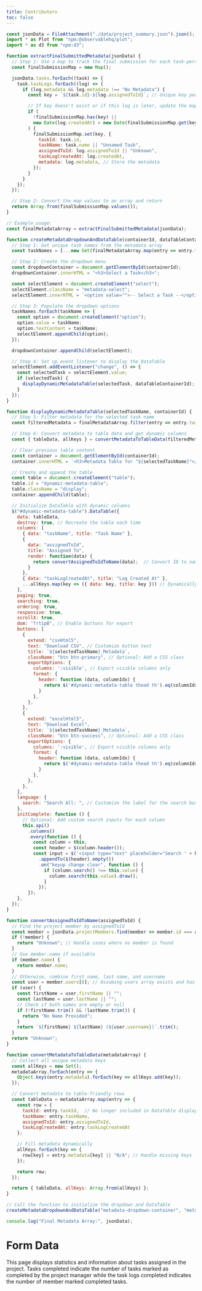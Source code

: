 ```yaml
---
title: Contributors
toc: false
---
```


<link href="https://cdnjs.cloudflare.com/ajax/libs/font-awesome/6.0.0/css/all.min.css" rel="stylesheet">
<script src="https://code.jquery.com/jquery-3.6.0.min.js"></script>
<link rel="stylesheet" href="https://cdn.datatables.net/1.13.6/css/jquery.dataTables.min.css">
<script src="https://cdn.datatables.net/1.13.6/js/jquery.dataTables.min.js"></script>
<link rel="stylesheet" href="https://cdn.datatables.net/buttons/2.4.1/css/buttons.dataTables.min.css">
<script src="https://cdn.datatables.net/buttons/2.4.1/js/dataTables.buttons.min.js"></script>
<script src="https://cdnjs.cloudflare.com/ajax/libs/jszip/3.1.3/jszip.min.js"></script>
<script src="https://cdn.datatables.net/buttons/2.4.1/js/buttons.html5.min.js"></script>
<link rel="stylesheet" href="style.css">

```js 
const jsonData = FileAttachment("./data/project_summary.json").json();
import * as Plot from "npm:@observablehq/plot";
import * as d3 from "npm:d3";
```

```js form-data
function extractFinalSubmittedMetadata(jsonData) {
  // Step 1: Use a map to track the final submission for each task-person combination
  const finalSubmissionMap = new Map();

  jsonData.tasks.forEach((task) => {
    task.taskLogs.forEach((log) => {
      if (log.metadata && log.metadata !== "No Metadata") {
        const key = `${task.id}-${log.assignedToId}`; // Unique key per task-person combo

        // If key doesn't exist or if this log is later, update the map
        if (
          !finalSubmissionMap.has(key) ||
          new Date(log.createdAt) > new Date(finalSubmissionMap.get(key).taskLogCreatedAt)
        ) {
          finalSubmissionMap.set(key, {
            taskId: task.id,
            taskName: task.name || "Unnamed Task",
            assignedToId: log.assignedToId || "Unknown",
            taskLogCreatedAt: log.createdAt,
            metadata: log.metadata, // Store the metadata
          });
        }
      }
    });
  });

  // Step 2: Convert the map values to an array and return
  return Array.from(finalSubmissionMap.values());
}

// Example usage:
const finalMetadataArray = extractFinalSubmittedMetadata(jsonData);
```

```js create-data-table-metadata
function createMetadataDropdownAndDataTable(containerId, dataTableContainerId) {
  // Step 1: Get unique task names from the metadata array
  const taskNames = [...new Set(finalMetadataArray.map(entry => entry.taskName))];

  // Step 2: Create the dropdown menu
  const dropdownContainer = document.getElementById(containerId);
  dropdownContainer.innerHTML = "<h3>Select a Task</h3>";

  const selectElement = document.createElement("select");
  selectElement.className = "metadata-select";
  selectElement.innerHTML = `<option value="">-- Select a Task --</option>`;

  // Step 3: Populate the dropdown options
  taskNames.forEach(taskName => {
    const option = document.createElement("option");
    option.value = taskName;
    option.textContent = taskName;
    selectElement.appendChild(option);
  });

  dropdownContainer.appendChild(selectElement);

  // Step 4: Set up event listener to display the DataTable
  selectElement.addEventListener("change", () => {
    const selectedTask = selectElement.value;
    if (selectedTask) {
      displayDynamicMetadataTable(selectedTask, dataTableContainerId);
    }
  });
}

function displayDynamicMetadataTable(selectedTaskName, containerId) {
  // Step 5: Filter metadata for the selected task name
  const filteredMetadata = finalMetadataArray.filter(entry => entry.taskName === selectedTaskName);

  // Step 6: Convert metadata to table data and get dynamic columns
  const { tableData, allKeys } = convertMetadataToTableData(filteredMetadata);

  // Clear previous table content
  const container = document.getElementById(containerId);
  container.innerHTML = `<h3>Metadata Table for "${selectedTaskName}"</h3>`;

  // Create and append the table
  const table = document.createElement("table");
  table.id = "dynamic-metadata-table";
  table.className = "display";
  container.appendChild(table);

  // Initialize DataTable with dynamic columns
  $("#dynamic-metadata-table").DataTable({
    data: tableData,
    destroy: true, // Recreate the table each time
    columns: [
      { data: "taskName", title: "Task Name" },
      { 
        data: "assignedToId", 
        title: "Assigned To", 
        render: function(data) {
          return convertAssignedToIdToName(data);  // Convert ID to name
        }
      },
      { data: "taskLogCreatedAt", title: "Log Created At" },
      ...allKeys.map(key => ({ data: key, title: key })) // Dynamically add metadata columns
    ],
    paging: true,
    searching: true,
    ordering: true,
    responsive: true,
    scrollX: true,
    dom: "frtipB", // Enable buttons for export
    buttons: [
      {
        extend: "csvHtml5",
        text: "Download CSV", // Customize button text
        title: `${selectedTaskName}_Metadata`,
        className: "btn btn-primary", // Optional: Add a CSS class
        exportOptions: {
          columns: ':visible', // Export visible columns only
          format: {
            header: function (data, columnIdx) {
              return $('#dynamic-metadata-table thead th').eq(columnIdx).text().trim();
            }
          },
        },
      },
      {
        extend: "excelHtml5",
        text: "Download Excel",
        title: `${selectedTaskName}_Metadata`,
        className: "btn btn-success", // Optional: Add a CSS class
        exportOptions: {
          columns: ':visible', // Export visible columns only
          format: {
            header: function (data, columnIdx) {
              return $('#dynamic-metadata-table thead th').eq(columnIdx).text().trim();
            }
          },
        },
      },
    ],
    language: {
      search: "Search All: ", // Customize the label for the search box
    },
    initComplete: function () {
      // Optional: Add custom search inputs for each column
      this.api()
        .columns()
        .every(function () {
          const column = this;
          const header = $(column.header());
          const input = $('<input type="text" placeholder="Search ' + header.text() + '" />')
            .appendTo($(header).empty())
            .on("keyup change clear", function () {
              if (column.search() !== this.value) {
                column.search(this.value).draw();
              }
            });
        });
    },
  });
}

function convertAssignedToIdToName(assignedToId) {
  // Find the project member by assignedToId
  const member = jsonData.projectMembers.find(member => member.id === assignedToId);
  if (!member) {
    return "Unknown"; // Handle cases where no member is found
  }
  // Use member.name if available
  if (member.name) {
    return member.name;
  }
  // Otherwise, combine first name, last name, and username
  const user = member.users[0]; // Assuming users array exists and has at least one user
  if (user) {
    const firstName = user.firstName || "";
    const lastName = user.lastName || "";
    // Check if both names are empty or null
    if (!firstName.trim() && !lastName.trim()) {
      return "No Name Provided";
    }
    return `${firstName} ${lastName} (${user.username})`.trim();
  }
  return "Unknown";
}

function convertMetadataToTableData(metadataArray) {
  // Collect all unique metadata keys
  const allKeys = new Set();
  metadataArray.forEach(entry => {
    Object.keys(entry.metadata).forEach(key => allKeys.add(key));
  });

  // Convert metadata to table-friendly rows
  const tableData = metadataArray.map(entry => {
    const row = {
      taskId: entry.taskId,  // No longer included in DataTable display
      taskName: entry.taskName,
      assignedToId: entry.assignedToId,
      taskLogCreatedAt: entry.taskLogCreatedAt
    };

    // Fill metadata dynamically
    allKeys.forEach(key => {
      row[key] = entry.metadata[key] || "N/A"; // Handle missing keys
    });

    return row;
  });

  return { tableData, allKeys: Array.from(allKeys) };
}

// Call the function to initialize the dropdown and DataTable
createMetadataDropdownAndDataTable("metadata-dropdown-container", "metadata-datatable-container");
```

```js test
console.log("Final Metadata Array:", jsonData);
```

<div class ="card">
  <div class="card-title">
    <h1>Form Data</h1>
  </div>
  <p>This page displays statistics and information about tasks assigned in the project. Tasks completed indicate the number of tasks marked as completed by the project manager while the task logs completed indicates the number of member marked completed tasks.</p>

  <div class="card-container">
    <div id="metadata-dropdown-container" class="dropdown-container"></div>
    <div id="metadata-datatable-container" class="datatable-container"></div>
  </div>
</div>


